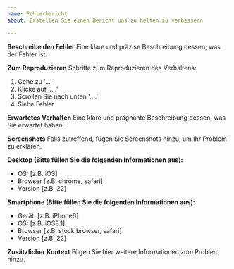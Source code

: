 ```yaml
---
name: Fehlerbericht
about: Erstellen Sie einen Bericht uns zu helfen zu verbessern

---
```


**Beschreibe den Fehler**
Eine klare und präzise Beschreibung dessen, was der Fehler ist.

**Zum Reproduzieren**
Schritte zum Reproduzieren des Verhaltens:
1. Gehe zu '...'
2. Klicke auf '....'
3. Scrollen Sie nach unten '....'
4. Siehe Fehler

**Erwartetes Verhalten**
Eine klare und prägnante Beschreibung dessen, was Sie erwartet haben.

**Screenshots**
Falls zutreffend, fügen Sie Screenshots hinzu, um Ihr Problem zu erklären.

**Desktop (Bitte füllen Sie die folgenden Informationen aus):**
 - OS: [z.B. iOS]
 - Browser [z.B. chrome, safari]
 - Version [z.B. 22]

**Smartphone (Bitte füllen Sie die folgenden Informationen aus):**
 - Gerät: [z.B. iPhone6]
 - OS: [z.B. iOS8.1]
 - Browser [z.B. stock browser, safari]
 - Version [z.B. 22]

**Zusätzlicher Kontext**
Fügen Sie hier weitere Informationen zum Problem hinzu.
